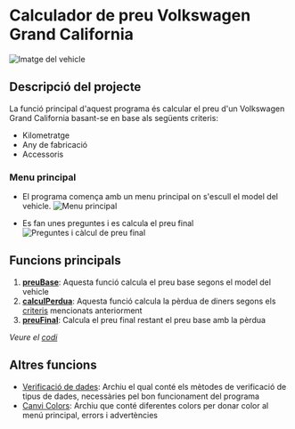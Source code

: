 # Calculador de preu Volkswagen Grand California
![Imatge del vehicle](https://github.com/mohamedkoujil/exercici5VWAmpliat/assets/74406781/6f705fbd-7886-496d-ad31-9ae7f3df46e2)


## Descripció del projecte <a id="criteris" />
La funció principal d'aquest programa és calcular el preu d'un Volkswagen Grand California basant-se en base als següents criteris:
- Kilometratge
- Any de fabricació
- Accessoris

### Menu principal <a id="menuPrincipal" />
- El programa comença amb un menu principal on s'escull el model del vehicle.
  ![Menu principal](https://github.com/mohamedkoujil/exercici5VWAmpliat/assets/74406781/93f9087e-2abd-42ad-81bb-071a726e41bc)
  
- Es fan unes preguntes i es calcula el preu final
  ![Preguntes i càlcul de preu final](https://github.com/mohamedkoujil/exercici5VWAmpliat/assets/74406781/53238c18-00df-4342-91a5-c9f218466441)

## Funcions principals <a id="funcionsPrincipals" />
1. [**preuBase**](https://github.com/mohamedkoujil/exercici5VWAmpliat/assets/74406781/2b89cfcb-9e58-4ee1-96ff-964e270a506d): Aquesta funció calcula el preu base segons el model del vehicle
2. [**calculPerdua**](https://github.com/mohamedkoujil/exercici5VWAmpliat/assets/74406781/0b0bcfb4-7228-47c0-9ffd-b05f442cfdbc): Aquesta funció calcula la pèrdua de diners segons els [criteris](#criteris) mencionats anteriorment
3. [**preuFinal**](https://github.com/mohamedkoujil/exercici5VWAmpliat/assets/74406781/52b56146-9646-4824-949c-82de51114a73): Calcula el preu final restant el preu base amb la pèrdua

*Veure el [codi](/src/main/kotlin/FuncionsVW.kt)*

## Altres funcions <a id="funcionsExtra" />
- [Verificació de dades](/src/main/kotlin/Utilities.kt): Archiu el qual conté els mètodes de verificació de tipus de dades, necessàries pel bon funcionament del programa
- [Canvi Colors](/src/main/kotlin/ConsoleColors.kt): Archiu que conté diferentes colors per donar color al menú principal, errors i advertències
